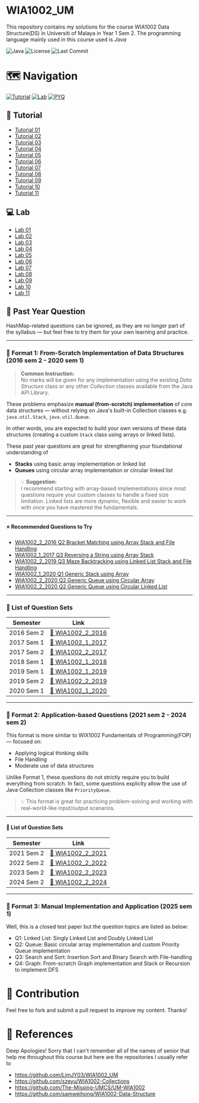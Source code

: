 # WIA1002_UM
This repository contains my solutions for the course WIA1002 Data Structure(DS) in Universiti of Malaya in Year 1 Sem 2. The programming language mainly used in this course used is *Java*

![Java](https://img.shields.io/badge/Java-17%2B-orange?logo=openjdk) 
![License](https://img.shields.io/badge/License-MIT-green)
![Last Commit](https://img.shields.io/github/last-commit/tianlongc/WIA1002_UM)

# 🗺️ Navigation
[![Tutorial](https://img.shields.io/badge/📖-Tutorials-blue)](https://github.com/tianlongc/WIA1002_UM/tree/main?tab=readme-ov-file#tutorial)
[![Lab](https://img.shields.io/badge/💻-Lab-orange)](https://github.com/tianlongc/WIA1002_UM/tree/main?tab=readme-ov-file#lab)
[![PYQ](https://img.shields.io/badge/📝-Past_Year_Question-yellow)](https://github.com/tianlongc/WIA1002_UM/tree/main?tab=readme-ov-file#past-year-question-2016-sem-2---2025-sem-1)

## 📖 Tutorial
- [Tutorial 01](https://github.com/tianlongc/WIA1002_UM/blob/main/Tutorial/24068668_WIA1002_Tutorial01.pdf)
- [Tutorial 02](https://github.com/tianlongc/WIA1002_UM/blob/main/Tutorial/24068668_WIA1002_Tutorial02.pdf)
- [Tutorial 03](https://github.com/tianlongc/WIA1002_UM/blob/main/Tutorial/24068668_WIA1002_Tutorial03.pdf)
- [Tutorial 04](https://github.com/tianlongc/WIA1002_UM/blob/main/Tutorial/24068668_WIA1002_Tutorial04.pdf)
- [Tutorial 05](https://github.com/tianlongc/WIA1002_UM/blob/main/Tutorial/24068668_WIA1002_Tutorial05.pdf)
- [Tutorial 06](https://github.com/tianlongc/WIA1002_UM/blob/main/Tutorial/24068668_WIA1002_Tutorial06.pdf)
- [Tutorial 07](https://github.com/tianlongc/WIA1002_UM/blob/main/Tutorial/24068668_WIA1002_Tutorial07.pdf)
- [Tutorial 08](https://github.com/tianlongc/WIA1002_UM/blob/main/Tutorial/24068668_WIA1002_Tutorial08.pdf)
- [Tutorial 09](https://github.com/tianlongc/WIA1002_UM/blob/main/Tutorial/24068668_WIA1002_Tutorial09.pdf)
- [Tutorial 10](https://github.com/tianlongc/WIA1002_UM/blob/main/Tutorial/24068668_WIA1002_Tutorial10.pdf)
- [Tutorial 11](https://github.com/tianlongc/WIA1002_UM/blob/main/Tutorial/24068668_WIA1002_Tutorial11.pdf)

## 💻 Lab
- [Lab 01](https://github.com/tianlongc/WIA1002_UM/tree/main/Lab/Lab%2001)
- [Lab 02](https://github.com/tianlongc/WIA1002_UM/tree/main/Lab/Lab%2002)
- [Lab 03](https://github.com/tianlongc/WIA1002_UM/tree/main/Lab/Lab%2003)
- [Lab 04](https://github.com/tianlongc/WIA1002_UM/tree/main/Lab/Lab%2004)
- [Lab 05](https://github.com/tianlongc/WIA1002_UM/tree/main/Lab/Lab%2005)
- [Lab 06](https://github.com/tianlongc/WIA1002_UM/tree/main/Lab/Lab%2006)
- [Lab 07](https://github.com/tianlongc/WIA1002_UM/tree/main/Lab/Lab%2007)
- [Lab 08](https://github.com/tianlongc/WIA1002_UM/tree/main/Lab/Lab%2008)
- [Lab 09](https://github.com/tianlongc/WIA1002_UM/tree/main/Lab/Lab%2009)
- [Lab 10](https://github.com/tianlongc/WIA1002_UM/tree/main/Lab/Lab%2010)
- [Lab 11](https://github.com/tianlongc/WIA1002_UM/tree/main/Lab/Lab%2011)

## 📝 Past Year Question
HashMap-related questions can be ignored, as they are no longer part of the syllabus — but feel free to try them for your own learning and practice.

---

### 📄 Format 1: From-Scratch Implementation of Data Structures (2016 sem 2 - 2020 sem 1)
> **Common Instruction:**<br>
> No marks will be given for any implementation using the existing _Data Structure_ class or any other _Collection_ classes available from the Java API Library.

These problems emphasize **manual (from-scratch) implementation** of core data structures — without relying on Java's built-in Collection classes e.g. `java.util.Stack`, `java.util.Queue`.

In other words, you are expected to build your own versions of these data structures (creating a custom `Stack` class using arrays or linked lists).

These past year questions are great for strengthening your foundational understanding of
- **Stacks** using basic array implementation or linked list 
- **Queues** using circular array implementation or circular linked list

> 💡 **Suggestion:**<br>
> I recommend starting with array-based implementations since most questions require your custom classes to handle a fixed size limitation. Linked lists are more dynamic, flexible and easier to work with once you have mastered the fundamentals.

---

#### ⭐ Recommended Questions to Try
- [WIA1002_2_2016 Q2 Bracket Matching using Array Stack and File Handling](https://github.com/tianlongc/WIA1002_UM/tree/main/PYQ/WIA1002_2_2016/Q2array)
- [WIA1002_1_2017 Q3 Reversing a String using Array Stack](https://github.com/tianlongc/WIA1002_UM/tree/main/PYQ/WIA1002_1_2017/Q3)
- [WIA1002_2_2019 Q3 Maze Backtracking using Linked List Stack and File Handling](https://github.com/tianlongc/WIA1002_UM/tree/main/PYQ/WIA1002_2_2019/Q3)
- [WIA1002_1_2020 Q1 Generic Stack using Array](https://github.com/tianlongc/WIA1002_UM/blob/main/PYQ/WIA1002_1_2020/Q1/GenericStack.java)
- [WIA1002_2_2020 Q2 Generic Queue using Circular Array](https://github.com/tianlongc/WIA1002_UM/blob/main/PYQ/WIA1002_1_2020/Q2/GenericQueue.java)
- [WIA1002_2_2020 Q2 Generic Queue using Circular Linked List](https://github.com/tianlongc/WIA1002_UM/blob/main/PYQ/WIA1002_1_2020/Q2CLL/GenericQueue.java)

---

### 📁 List of Question Sets

| Semester     | Link                                                                 |
|--------------|----------------------------------------------------------------------|
| 2016 Sem 2   | [📂 WIA1002_2_2016](https://github.com/tianlongc/WIA1002_UM/tree/main/PYQ/WIA1002_2_2016) |
| 2017 Sem 1   | [📂 WIA1002_1_2017](https://github.com/tianlongc/WIA1002_UM/tree/main/PYQ/WIA1002_1_2017) |
| 2017 Sem 2   | [📂 WIA1002_2_2017](https://github.com/tianlongc/WIA1002_UM/tree/main/PYQ/WIA1002_2_2017) |
| 2018 Sem 1   | [📂 WIA1002_1_2018](https://github.com/tianlongc/WIA1002_UM/tree/main/PYQ/WIA1002_1_2018) |
| 2019 Sem 1   | [📂 WIA1002_1_2019](https://github.com/tianlongc/WIA1002_UM/tree/main/PYQ/WIA1002_1_2019) |
| 2019 Sem 2   | [📂 WIA1002_2_2019](https://github.com/tianlongc/WIA1002_UM/tree/main/PYQ/WIA1002_2_2019) |
| 2020 Sem 1   | [📂 WIA1002_1_2020](https://github.com/tianlongc/WIA1002_UM/tree/main/PYQ/WIA1002_1_2020) |

---

### 📄 Format 2: Application-based Questions (2021 sem 2 - 2024 sem 2)
This format is more similar to WIX1002 Fundamentals of Programming(FOP) — focused on:
- Applying logical thinking skills
- File Handling
- Moderate use of data structures

Unlike Format 1, these questions do not strictly require you to build everything from scratch.
In fact, some questions explicity allow the use of Java Collection classes like `PriorityQueue`.
> 💡 This format is great for practicing problem-solving and working with real-world-like input/output scenarios.

---

#### 📁 List of Question Sets

| Semester     | Link                                                                 |
|--------------|----------------------------------------------------------------------|
| 2021 Sem 2   | [📂 WIA1002_2_2021](https://github.com/tianlongc/WIA1002_UM/tree/main/PYQ/WIA1002_2_2021) |
| 2022 Sem 2   | [📂 WIA1002_2_2022](https://github.com/tianlongc/WIA1002_UM/tree/main/PYQ/WIA1002_2_2022) |
| 2023 Sem 2   | [📂 WIA1002_2_2023](https://github.com/tianlongc/WIA1002_UM/tree/main/PYQ/WIA1002_2_2023) |
| 2024 Sem 2   | [📂 WIA1002_2_2024](https://github.com/tianlongc/WIA1002_UM/tree/main/PYQ/WIA1002_2_2024) |

---

### 📄 Format 3: Manual Implementation and Application (2025 sem 1)
Well, this is a closed test paper but the question topics are listed as below:
- Q1: Linked List: Singly Linked List and Doubly Linked List
- Q2: Queue: Basic circular array implementation and custom Priority Queue implementation
- Q3: Search and Sort: Insertion Sort and Binary Search with File-handling 
- Q4: Graph: From-scratch Graph implementation and Stack or Recursion to implement DFS

# 🤝 Contribution
Feel free to fork and submit a pull request to improve my content. Thanks!

# 🧷 References 
Deep Apologies! Sorry that I can't remember all of the names of senior that help me throughout this course but here are the repositories I usually refer to
- https://github.com/LimJY03/WIA1002_UM
- https://github.com/szeyu/WIA1002-Collections
- https://github.com/The-Missing-UMCS/UM-WIA1002
- https://github.com/samweihong/WIA1002-Data-Structure

